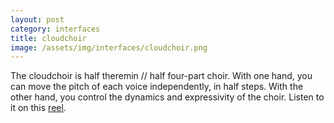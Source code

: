 ```yaml
---
layout: post
category: interfaces
title: cloudchoir
image: /assets/img/interfaces/cloudchoir.png
---
```


The cloudchoir is half theremin // half four-part choir. With one hand, you can move the pitch of each voice independently, in half steps. With the other hand, you control the dynamics and expressivity of the choir. Listen to it on this [reel](https://www.instagram.com/reel/CelhKZkvQpQ/?utm_source=ig_web_button_share_sheet&igshid=MzRlODBiNWFlZA==). 